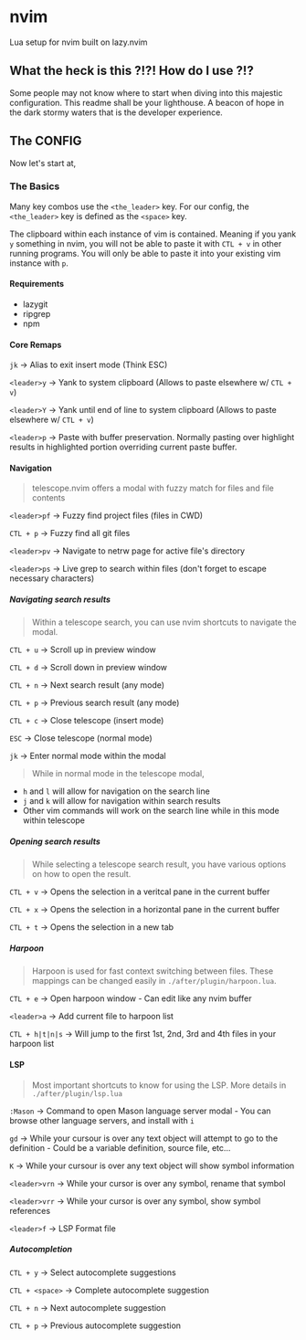 # nvim

Lua setup for nvim built on lazy.nvim


## What the heck is this ?!?! How do I use ?!?

Some people may not know where to start when diving into this majestic configuration. 
This readme shall be your lighthouse. A beacon of hope in the dark stormy waters that is the developer experience. 

## The CONFIG

Now let's start at,

### The Basics

Many key combos use the `<the_leader>` key. For our config, the `<the_leader>` key is defined
as the `<space>` key.

The clipboard within each instance of vim is contained. Meaning if you yank `y`
something in nvim, you will not be able to paste it with `CTL + v` in other 
running programs. You will only be able to paste it into your existing vim 
instance with `p`.

#### Requirements

- lazygit
- ripgrep
- npm

#### Core Remaps

`jk` -> Alias to exit insert mode (Think ESC)

`<leader>y` -> Yank to system clipboard (Allows to paste elsewhere w/ `CTL + v`)

`<leader>Y` -> Yank until end of line to system clipboard (Allows to paste elsewhere w/ `CTL + v`)

`<leader>p` -> Paste with buffer preservation. Normally pasting over highlight 
results in highlighted portion overriding current paste buffer. 

#### Navigation
> telescope.nvim offers a modal with fuzzy match for files and file contents

`<leader>pf` -> Fuzzy find project files (files in CWD)

`CTL + p` -> Fuzzy find all git files

`<leader>pv` -> Navigate to netrw page for active file's directory

`<leader>ps` -> Live grep to search within files (don't forget to escape necessary characters)

##### Navigating search results
> Within a telescope search, you can use nvim shortcuts to navigate the modal.

`CTL + u` -> Scroll up in preview window

`CTL + d` -> Scroll down in preview window

`CTL + n` -> Next search result (any mode)

`CTL + p` -> Previous search result (any mode)

`CTL + c` -> Close telescope (insert mode)

`ESC` -> Close telescope (normal mode)

`jk` -> Enter normal mode within the modal

> While in normal mode in the telescope modal,

- `h` and `l` will allow for navigation on the search line
- `j` and `k` will allow for navigation within search results
- Other vim commands will work on the search line while in this mode within
telescope

##### Opening search results
> While selecting a telescope search result, you have various options on how to open the result.

`CTL + v` -> Opens the selection in a veritcal pane in the current buffer

`CTL + x` -> Opens the selection in a horizontal pane in the current buffer

`CTL + t` -> Opens the selection in a new tab

##### Harpoon

> Harpoon is used for fast context switching between files. These mappings can be changed easily in `./after/plugin/harpoon.lua`.

`CTL + e` -> Open harpoon window
    - Can edit like any nvim buffer

`<leader>a` -> Add current file to harpoon list

`CTL + h|t|n|s` -> Will jump to the first 1st, 2nd, 3rd and 4th files in your harpoon list

#### LSP

> Most important shortcuts to know for using the LSP. More details in `./after/plugin/lsp.lua`

`:Mason` -> Command to open Mason language server modal
    - You can browse other language servers, and install with `i`

`gd` -> While your cursour is over any text object will attempt to go to the definition
    - Could be a variable definition, source file, etc...

`K` -> While your cursour is over any text object will show symbol information

`<leader>vrn` -> While your cursor is over any symbol, rename that symbol

`<leader>vrr` -> While your cursor is over any symbol, show symbol references

`<leader>f` -> LSP Format file

##### Autocompletion

`CTL + y` -> Select autocomplete suggestions

`CTL + <space>` -> Complete autocomplete suggestion

`CTL + n` -> Next autocomplete suggestion

`CTL + p` -> Previous autocomplete suggestion


